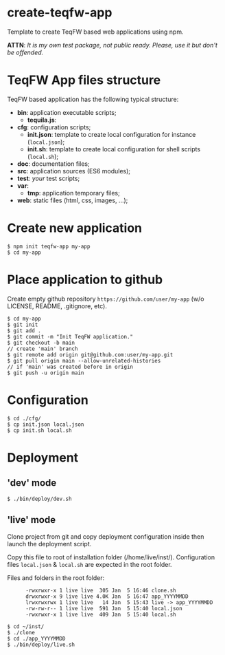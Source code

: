 # create-teqfw-app

Template to create TeqFW based web applications using npm.

**ATTN**: *It is my own test package, not public ready. Please, use it but don't be offended.*

# TeqFW App files structure

TeqFW based application has the following typical structure:

- **bin**: application executable scripts;
    - **tequila.js**:
- **cfg**: configuration scripts;
    - **init.json**: template to create local configuration for instance (`local.json`);
    - **init.sh**: template to create local configuration for shell scripts (`local.sh`);
- **doc**: documentation files;
- **src**: application sources (ES6 modules);
- **test**: *your* test scripts;
- **var**:
    - **tmp**: application temporary files;
- **web**: static files (html, css, images, ...);

# Create new application

```
$ npm init teqfw-app my-app
$ cd my-app
```  

# Place application to github

Create empty github repository `https://github.com/user/my-app` (w/o LICENSE, README, .gitignore, etc).

```
$ cd my-app
$ git init 
$ git add .
$ git commit -m "Init TeqFW application."
$ git checkout -b main                                                    // create 'main' branch
$ git remote add origin git@github.com:user/my-app.git
$ git pull origin main --allow-unrelated-histories                        // if 'main' was created before in origin
$ git push -u origin main
```

# Configuration

```shell
$ cd ./cfg/
$ cp init.json local.json
$ cp init.sh local.sh
```

# Deployment

## 'dev' mode

```
$ ./bin/deploy/dev.sh
```

## 'live' mode

Clone project from git and copy deployment configuration inside then launch the deployment script.

Copy this file to root of installation folder (/home/live/inst/). Configuration files `local.json` & `local.sh` are
expected in the root folder.

Files and folders in the root folder:

```shell
      -rwxrwxr-x 1 live live  305 Jan  5 16:46 clone.sh
      drwxrwxr-x 9 live live 4.0K Jan  5 16:47 app_YYYYMMDD
      lrwxrwxrwx 1 live live   14 Jan  5 15:43 live -> app_YYYYMMDD
      -rw-rw-r-- 1 live live  591 Jan  5 15:40 local.json
      -rwxrwxr-x 1 live live  409 Jan  5 15:40 local.sh
```

```
$ cd ~/inst/
$ ./clone
$ cd ./app_YYYYMMDD
$ ./bin/deploy/live.sh
```
